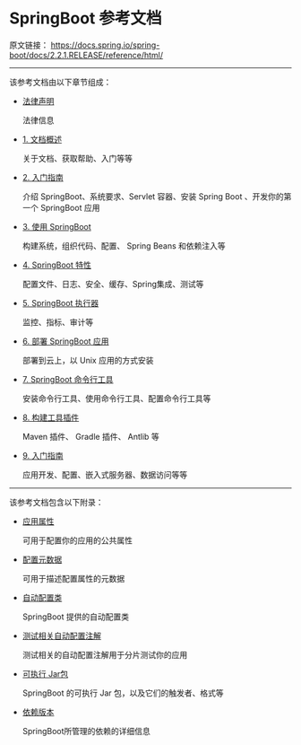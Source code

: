# SpringBoot 参考文档

原文链接： https://docs.spring.io/spring-boot/docs/2.2.1.RELEASE/reference/html/ 

-----------------------

该参考文档由以下章节组成：

* [法律声明](docs/2.2.2.RELEASE/legal.md)

  法律信息

* [1. 文档概述](docs/2.2.2.RELEASE/documentation-overview.md)

  关于文档、获取帮助、入门等等

* [2. 入门指南](docs/2.2.2.RELEASE/getting-started.md)

  介绍 SpringBoot、系统要求、Servlet 容器、安装 Spring Boot 、开发你的第一个 SpringBoot 应用

* [3. 使用 SpringBoot](docs/2.2.2.RELEASE/using-spring-boot.md)

  构建系统，组织代码、配置、 Spring   Beans  和依赖注入等

* [4. SpringBoot 特性](docs/2.2.2.RELEASE/spring-boot-features.md)

  配置文件、日志、安全、缓存、Spring集成、测试等

* [5. SpringBoot 执行器](docs/2.2.2.RELEASE/spring-boot-actuator.md)

  监控、指标、审计等

* [6. 部署 SpringBoot 应用](docs/2.2.2.RELEASE/deployment.md)

  部署到云上，以 Unix 应用的方式安装

* [7. SpringBoot 命令行工具](docs/2.2.2.RELEASE/spring-boot-cli.md)

  安装命令行工具、使用命令行工具、配置命令行工具等

* [8. 构建工具插件](docs/2.2.2.RELEASE/build-tool-plugins.md)

  Maven 插件、 Gradle 插件、 Antlib 等

* [9. 入门指南](docs/2.2.2.RELEASE/howto.md)

  应用开发、配置、嵌入式服务器、数据访问等等



-----------------------------------------------------



该参考文档包含以下附录：

* [应用属性]()

  可用于配置你的应用的公共属性

* [配置元数据]()

  可用于描述配置属性的元数据

* [自动配置类]()

  SpringBoot 提供的自动配置类

* [测试相关自动配置注解]()

  测试相关的自动配置注解用于分片测试你的应用

* [可执行 Jar包]()

  SpringBoot 的可执行 Jar 包，以及它们的触发者、格式等

* [依赖版本]()

  SpringBoot所管理的依赖的详细信息

